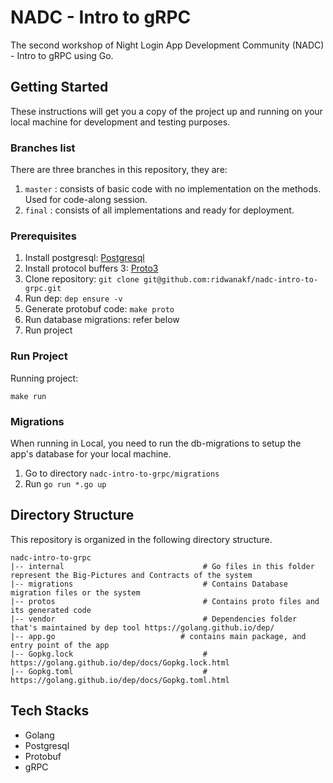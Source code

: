 # NADC - Intro to gRPC
The second workshop of Night Login App Development Community (NADC) - Intro to gRPC using Go.

## Getting Started

These instructions will get you a copy of the project up and running on your local machine for development and testing
purposes.

### Branches list
There are three branches in this repository, they are:
1. `master` : consists of basic code with no implementation on the methods. Used for code-along session.
3. `final` : consists of all implementations and ready for deployment.

### Prerequisites

1. Install postgresql: [Postgresql](https://www.postgresql.org/download/)
2. Install protocol buffers 3: [Proto3](https://github.com/protocolbuffers/protobuf)
3. Clone repository: `git clone git@github.com:ridwanakf/nadc-intro-to-grpc.git`
4. Run dep: `dep ensure -v`
5. Generate protobuf code: `make proto`
6. Run database migrations: refer below
7. Run project

### Run Project

Running project:

```$xslt
make run
```

### Migrations

When running in Local, you need to run the db-migrations to setup the app's database for your local machine.

1. Go to directory `nadc-intro-to-grpc/migrations`
2. Run `go run *.go up`

## Directory Structure

This repository is organized in the following directory structure.

```
nadc-intro-to-grpc
|-- internal                               # Go files in this folder represent the Big-Pictures and Contracts of the system
|-- migrations                             # Contains Database migration files or the system
|-- protos                                 # Contains proto files and its generated code
|-- vendor                                 # Dependencies folder that's maintained by dep tool https://golang.github.io/dep/
|-- app.go                            # contains main package, and entry point of the app
|-- Gopkg.lock                             # https://golang.github.io/dep/docs/Gopkg.lock.html
|-- Gopkg.toml                             # https://golang.github.io/dep/docs/Gopkg.toml.html
```

## Tech Stacks

- Golang
- Postgresql
- Protobuf
- gRPC
